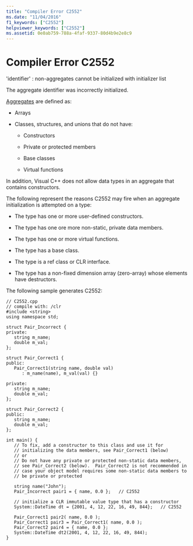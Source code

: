 ```yaml
---
title: "Compiler Error C2552"
ms.date: "11/04/2016"
f1_keywords: ["C2552"]
helpviewer_keywords: ["C2552"]
ms.assetid: 0e0ab759-788a-4faf-9337-80d4b9e2e8c9
---
```

# Compiler Error C2552

'identifier' : non-aggregates cannot be initialized with initializer list

The aggregate identifier was incorrectly initialized.

[Aggregates](../../c-language/initializing-aggregate-types.md) are defined as:

- Arrays

- Classes, structures, and unions that do not have:

   - Constructors

   - Private or protected members

   - Base classes

   - Virtual functions

In addition, Visual C++ does not allow data types in an aggregate that contains constructors.

The following represent the reasons C2552 may fire when an aggregate initialization is attempted on a type:

- The type has one or more user-defined constructors.

- The type has one ore more non-static, private data members.

- The type has one or more virtual functions.

- The type has a base class.

- The type is a ref class or CLR interface.

- The type has a non-fixed dimension array (zero-array) whose elements have destructors.

The following sample generates C2552:

```
// C2552.cpp
// compile with: /clr
#include <string>
using namespace std;

struct Pair_Incorrect {
private:
   string m_name;
   double m_val;
};

struct Pair_Correct1 {
public:
   Pair_Correct1(string name, double val)
      : m_name(name), m_val(val) {}

private:
   string m_name;
   double m_val;
};

struct Pair_Correct2 {
public:
   string m_name;
   double m_val;
};

int main() {
   // To fix, add a constructor to this class and use it for
   // initializing the data members, see Pair_Correct1 (below)
   // or
   // Do not have any private or protected non-static data members,
   // see Pair_Correct2 (below).  Pair_Correct2 is not recommended in
   // case your object model requires some non-static data members to
   // be private or protected

   string name("John");
   Pair_Incorrect pair1 = { name, 0.0 };   // C2552

   // initialize a CLR immutable value type that has a constructor
   System::DateTime dt = {2001, 4, 12, 22, 16, 49, 844};   // C2552

   Pair_Correct1 pair2( name, 0.0 );
   Pair_Correct1 pair3 = Pair_Correct1( name, 0.0 );
   Pair_Correct2 pair4 = { name, 0.0 };
   System::DateTime dt2(2001, 4, 12, 22, 16, 49, 844);
}
```